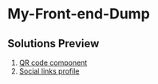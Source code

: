 # My-Front-end-Dump

## Solutions Preview
1. [QR code component](https://linhcbs.github.io/My-Front-end-Dump/qr-code-component-main/)
2. [Social links profile](https://linhcbs.github.io/My-Front-end-Dump/social-links-profile-main/)
